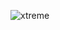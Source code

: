 ![xtreme](https://github.com/yuankong666/Ultimate-RAT-Collection/assets/128066597/67154e25-4c64-4cf1-bda1-33cbc53227d2)
